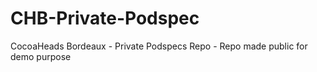 # CHB-Private-Podspec
CocoaHeads Bordeaux - Private Podspecs Repo - Repo made public for demo purpose
